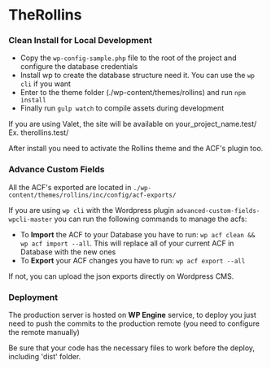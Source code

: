 # TheRollins

### Clean Install for Local Development
- Copy the `wp-config-sample.php` file to the root of the project and configure the database credentials
- Install wp to create the database structure need it. You can use the `wp cli` if you want
- Enter to the theme folder (./wp-content/themes/rollins) and run `npm install`
- Finally run `gulp watch` to compile assets during development

If you are using Valet, the site will be available on your_project_name.test/ Ex. therollins.test/

After install you need to activate the Rollins theme and the ACF's plugin too.

### Advance Custom Fields
All the ACF's exported are located in `./wp-content/themes/rollins/inc/config/acf-exports/`

If you are using `wp cli` with the Wordpress plugin `advanced-custom-fields-wpcli-master` you can run the following commands to manage the acfs:

- To **Import** the ACF to your Database you have to run: `wp acf clean && wp acf import --all`. This will replace all of your current ACF in Database with the new ones
- To **Export** your ACF changes you have to run: `wp acf export --all`

If not, you can upload the json exports directly on Wordpress CMS.


### Deployment
The production server is hosted on **WP Engine** service, to deploy you just need to push the commits to the production remote (you need to configure the remote manually)

Be sure that your code has the necessary files to work before the deploy, including 'dist' folder.


